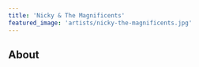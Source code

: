 ```yaml
---
title: 'Nicky & The Magnificents'
featured_image: 'artists/nicky-the-magnificents.jpg'
---
```


## About


